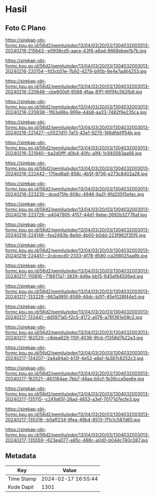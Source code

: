 # Hasil

## Foto C Plano

https://sirekap-obj-formc.kpu.go.id/56d2/pemilu/pdpr/13/04/03/20/03/1304032003013-20240216-215643--e0938cd5-aace-43f8-a6ad-8668ebee1b7b.jpg

https://sirekap-obj-formc.kpu.go.id/56d2/pemilu/pdpr/13/04/03/20/03/1304032003013-20240216-220154--fd3cb51e-7b92-4279-b95b-9e4e7ad64253.jpg

https://sirekap-obj-formc.kpu.go.id/56d2/pemilu/pdpr/13/04/03/20/03/1304032003013-20240216-220648--cbe600df-9588-4faa-81f1-691f4c562fb8.jpg

https://sirekap-obj-formc.kpu.go.id/56d2/pemilu/pdpr/13/04/03/20/03/1304032003013-20240216-220938--1f63a98a-999e-44b8-aa33-7482f9e235ca.jpg

https://sirekap-obj-formc.kpu.go.id/56d2/pemilu/pdpr/13/04/03/20/03/1304032003013-20240216-221427--c0527d11-7af3-42e1-9270-166dfdd1f54b.jpg

https://sirekap-obj-formc.kpu.go.id/56d2/pemilu/pdpr/13/04/03/20/03/1304032003013-20240216-221940--ba2d0fff-d0b4-40fc-a1f4-1c940583aa68.jpg

https://sirekap-obj-formc.kpu.go.id/56d2/pemilu/pdpr/13/04/03/20/03/1304032003013-20240216-222442--170ed6a9-858c-4b5f-9736-e273c8402a28.jpg

https://sirekap-obj-formc.kpu.go.id/56d2/pemilu/pdpr/13/04/03/20/03/1304032003013-20240216-223235--dced75fe-608c-4946-8a2f-9fd205f5efec.jpg

https://sirekap-obj-formc.kpu.go.id/56d2/pemilu/pdpr/13/04/03/20/03/1304032003013-20240216-223726--e4047905-4157-44d1-8ebe-2692b32776af.jpg

https://sirekap-obj-formc.kpu.go.id/56d2/pemilu/pdpr/13/04/03/20/03/1304032003013-20240216-224148--fea2483b-8e9d-4b00-b0dd-223f962f35f5.jpg

https://sirekap-obj-formc.kpu.go.id/56d2/pemilu/pdpr/13/04/03/20/03/1304032003013-20240216-224451--2cdcecd0-2333-4f78-8580-ca298025aa9b.jpg

https://sirekap-obj-formc.kpu.go.id/56d2/pemilu/pdpr/13/04/03/20/03/1304032003013-20240217-110816--718617a7-3839-4d9a-bb15-645af84506ed.jpg

https://sirekap-obj-formc.kpu.go.id/56d2/pemilu/pdpr/13/04/03/20/03/1304032003013-20240217-133228--663a985f-8599-46dc-b0f1-45ef028f44e5.jpg

https://sirekap-obj-formc.kpu.go.id/56d2/pemilu/pdpr/13/04/03/20/03/1304032003013-20240217-133441--dd5971a5-f2c5-4172-a076-a76f361e08c2.jpg

https://sirekap-obj-formc.kpu.go.id/56d2/pemilu/pdpr/13/04/03/20/03/1304032003013-20240217-162520--c8dea629-110f-4038-9fcb-f1358d7b22a3.jpg

https://sirekap-obj-formc.kpu.go.id/56d2/pemilu/pdpr/13/04/03/20/03/1304032003013-20240217-134207--2a4a94a0-b13f-4e52-a8a1-fa387c8252c3.jpg

https://sirekap-obj-formc.kpu.go.id/56d2/pemilu/pdpr/13/04/03/20/03/1304032003013-20240217-162521--463164ae-7bb7-46aa-b5cf-1b39cca5ee6e.jpg

https://sirekap-obj-formc.kpu.go.id/56d2/pemilu/pdpr/13/04/03/20/03/1304032003013-20240217-135115--c241b65f-28ad-4653-a3ef-70171d7ecfe3.jpg

https://sirekap-obj-formc.kpu.go.id/56d2/pemilu/pdpr/13/04/03/20/03/1304032003013-20240217-135318--b0aff234-9fea-49b4-8513-7f1c1c587d65.jpg

https://sirekap-obj-formc.kpu.go.id/56d2/pemilu/pdpr/13/04/03/20/03/1304032003013-20240217-135559--623ea077-a95c-488c-a0d0-b044c740c087.jpg


## Metadata

| Key        | Value               |
| ---------- | ------------------- |
| Time Stamp | 2024-02-17 16:55:44 |
| Kode Dapil | 1301                |



